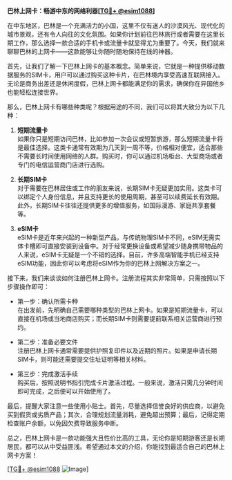 **巴林上网卡：畅游中东的网络利器[[TG💪+ @esim1088](https://t.me/s/esim1088)]**

在中东地区，巴林是一个充满活力的小国，这里不仅有迷人的沙漠风光、现代化的城市景观，还有令人向往的文化氛围。如果你计划前往巴林旅行或者需要在这里长期工作，那么选择一款合适的手机卡或流量卡就显得尤为重要了。今天，我们就来聊聊巴林的上网卡——这款能够让你随时随地保持在线的神器。

首先，让我们了解一下巴林上网卡的基本概念。简单来说，它就是一种提供移动数据服务的SIM卡，用户可以通过购买这种卡片，在巴林境内享受高速互联网接入。无论是商务出差还是休闲度假，巴林上网卡都能满足你的需求，确保你在异国他乡也能轻松连接世界。

那么，巴林上网卡有哪些种类呢？根据用途的不同，我们可以将其大致分为以下几种：

1. **短期流量卡**  
   如果你只是短期访问巴林，比如参加一次会议或短暂旅游，那么短期流量卡将是最佳选择。这类卡通常有效期为几天到一周不等，价格相对便宜，适合那些不需要长时间使用网络的人群。购买时，你可以通过机场柜台、大型商场或者专门的电信运营商门店进行选购。

2. **长期SIM卡**  
   对于需要在巴林居住或工作的朋友来说，长期SIM卡无疑更加实用。这类卡可以绑定个人身份信息，并且支持更长的使用周期，甚至可以续费延长有效期。此外，长期SIM卡往往还提供更多的增值服务，如国际漫游、家庭共享套餐等。

3. **eSIM卡**  
   eSIM卡是近年来兴起的一种新型产品，与传统物理SIM卡不同，eSIM无需实体卡槽即可直接安装到设备中。对于经常更换设备或希望减少随身携带物品的人来说，eSIM卡无疑是一个不错的选择。目前，许多高端智能手机已经支持eSIM功能，因此你可以考虑将eSIM作为你的巴林上网解决方案之一。

接下来，我们来谈谈如何注册巴林上网卡。注册流程其实非常简单，只需按照以下步骤操作即可：

- 第一步：确认所需卡种  
  在出发前，先明确自己需要哪种类型的巴林上网卡。如果是短期流量卡，可以直接在机场或当地商店购买；而长期SIM卡则需要提前联系相关运营商进行预约。

- 第二步：准备必要文件  
  注册巴林上网卡通常需要提供护照复印件以及近期的照片。如果是申请长期SIM卡，则可能还需要提交住址证明等相关材料。

- 第三步：完成激活手续  
  购买后，按照说明书指引完成卡片激活过程。一般来说，激活只需几分钟时间即可完成，之后便可以开始使用了。

最后，提醒大家注意一些使用小贴士。首先，尽量选择信誉良好的供应商，以避免买到假货或劣质产品；其次，合理规划流量消耗，避免超出预算；最后，记得定期检查账户余额，以免因欠费导致服务中断。

总之，巴林上网卡是一款功能强大且性价比高的工具，无论你是短期游客还是长期居民，都可以从中受益匪浅。希望通过本文的介绍，你能找到最适合自己的巴林上网卡方案！

[[TG💪+ @esim1088](https://t.me/s/esim1088) ![Image](https://i.postimg.cc/4NQfJmqS/Snipaste-2025-05-13-00-14-12.png)]